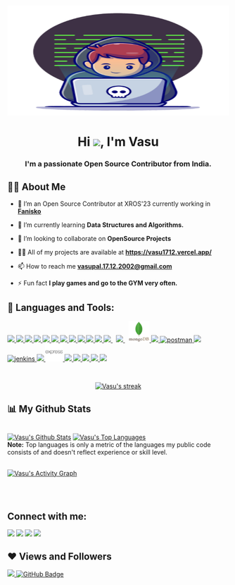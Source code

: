 <a href="#"><img width="100%" src="https://github.com/Vasu1712/Vasu1712/blob/22797c86c0213f0f425bf224f8ceea59d6c09a52/avatar.svg" height="250px"/></a>

<h1 align="center">Hi <img src="https://raw.githubusercontent.com/MartinHeinz/MartinHeinz/master/wave.gif" width="3px">, I'm Vasu</h1>
<h3 align="center">I'm a passionate Open Source Contributor from India.</h3>


## 🙋‍♂️ About Me

- 🔭 I’m an Open Source Contributor at XROS'23 currently working in **[Fanisko](link)**

- 🌱 I’m currently learning **Data Structures and Algorithms.**

- 👯 I’m looking to collaborate on **OpenSource Projects**

- 👨‍💻 All of my projects are available at **https://vasu1712.vercel.app/**

- 📫 How to reach me **vasupal.17.12.2002@gmail.com**

- ⚡ Fun fact **I play games and go to the GYM very often.**

## 🚀 Languages and Tools:

<p align="left"> 
    <a href="https://www.cpp.com" target="_blank"> <img src="https://raw.githubusercontent.com/isocpp/logos/master/cpp_logo.png" height="50px"/> </a>
    <a href="https://www.c.com" target="_blank"> <img src="https://upload.wikimedia.org/wikipedia/commons/1/19/C_Logo.png" height="50px"/> </a>
    <a href="https://reactnative.dev/" target="_blank"> <img src="https://img.icons8.com/color/48/000000/react-native.png" height="50px"/> </a>
    <a href="https://reactjs.org/" target="_blank"> <img src="https://upload.wikimedia.org/wikipedia/commons/thumb/a/a7/React-icon.svg/1280px-React-icon.svg.png" height="50px"/> </a>
    <a href="https://www.w3.org/html/" target="_blank"> <img src="https://img.icons8.com/color/48/000000/html-5.png"/> </a> 
    <a href="https://www.electronjs.org/" target="_blank"> <img src="https://upload.wikimedia.org/wikipedia/commons/thumb/9/91/Electron_Software_Framework_Logo.svg/1200px-Electron_Software_Framework_Logo.svg.png" height="50px"/> </a> 
    <a href="https://developer.mozilla.org/en-US/docs/Web/JavaScript" target="_blank"> <img src="https://img.icons8.com/color/48/000000/javascript.png"/> </a> 
    <a href="https://www.w3.org/html/" target="_blank"> <img src="https://img.icons8.com/color/48/000000/html-5.png"/> </a> 
    <a href="https://www.w3schools.com/css/" target="_blank"> <img src="https://img.icons8.com/color/48/000000/css3.png"/> </a> 
    <a href="https://getbootstrap.com" target="_blank"> <img src="https://img.icons8.com/color/48/000000/bootstrap.png"/> </a> 
    <a href="https://www.python.org" target="_blank"> <img src="https://img.icons8.com/color/48/000000/python.png"/> </a> 
    <a style="padding-right:8px;" href="https://nodejs.org" target="_blank"> <img src="https://img.icons8.com/color/48/000000/nodejs.png"/> </a> 
    <a style="padding-right:8px;" href="https://www.mysql.com/" target="_blank"> <img src="https://img.icons8.com/fluent/50/000000/mysql-logo.png"/> </a>
    <a href="https://www.mongodb.com/" target="_blank"> <img src="https://raw.githubusercontent.com/devicons/devicon/master/icons/mongodb/mongodb-original-wordmark.svg" alt="mongodb" width="48" height="48"/> </a> 
    <a href="https://firebase.google.com/" target="_blank"> <img src="https://img.icons8.com/color/48/000000/firebase.png"/> </a> 
    <a href="https://www.linux.org/" target="_blank"> <img src="https://upload.wikimedia.org/wikipedia/commons/thumb/3/35/Tux.svg/1200px-Tux.svg.png" alt="postman" width="45" height="45"/> </a>   
    <a href="https://git-scm.com/" target="_blank"> <img src="https://img.icons8.com/color/48/000000/git.png"/> </a> 
    <a href="https://www.jenkins.io" target="_blank"> <img src="https://www.vectorlogo.zone/logos/jenkins/jenkins-icon.svg" alt="jenkins" width="48" height="48"/> </a> 
    <a href="https://redux.js.org" target="_blank"> <img src="https://img.icons8.com/color/48/000000/redux.png"/> </a>
    <a href="https://expressjs.com" target="_blank"> <img src="https://raw.githubusercontent.com/devicons/devicon/master/icons/express/express-original-wordmark.svg" alt="express" width="40" height="40"/> </a>
    <a href="https://react-spring.io/" target="_blank"> <img src="https://react-spring.io/spring-icon.png" height="50px"/> </a>
    <a href="https://mui.com/" target="_blank"> <img src="https://mui.com/static/logo.png" height="50px"/> </a>
    <a href="https://www.adobe.com/" target="_blank"> <img src="https://upload.wikimedia.org/wikipedia/commons/thumb/a/af/Adobe_Photoshop_CC_icon.svg/1200px-Adobe_Photoshop_CC_icon.svg.png" height="50px"/> </a>
    <a href="https://www.adobe.com/" target="_blank"> <img src="https://seeklogo.com/images/A/adobe-illustrator-logo-775FAF240B-seeklogo.com.png" height="50px"/> </a>
    <a href="https://cloud.google.com/" target="_blank"> <img src="https://cloud.google.com/_static/cloud/images/social-icon-google-cloud-1200-630.png" height="50px"/> </a>

    
</p>

<!-- [![React Badge](https://img.shields.io/badge/-React-61DBFB?style=for-the-badge&labelColor=black&logo=react&logoColor=61DBFB)](#)  [![Javascript Badge](https://img.shields.io/badge/-Javascript-F0DB4F?style=for-the-badge&labelColor=black&logo=javascript&logoColor=F0DB4F)](#) [![Typescript Badge](https://img.shields.io/badge/-Typescript-007acc?style=for-the-badge&labelColor=black&logo=typescript&logoColor=007acc)](#) [![Nodejs Badge](https://img.shields.io/badge/-Nodejs-3C873A?style=for-the-badge&labelColor=black&logo=node.js&logoColor=3C873A)](#) [![GraphQL Badge](https://img.shields.io/badge/-GraphQl-e535ab?style=for-the-badge&labelColor=black&logo=node.js&logoColor=e535ab)](#) -->
<br/>

<p align="center">
    <a href="https://github.com/Vasu1712/github-readme-streak-stats">
        <img title="🔥 Get streak stats for your profile at git.io/streak-stats" alt="Vasu's streak" src="https://github-readme-streak-stats.herokuapp.com/?user=Vasu1712&theme=black-ice&hide_border=true&stroke=0000&background=060A0CD0"/>
    </a>
</p>

## 📊 My Github Stats

  <br/>
    <a href="https://github.com/Vasu1712/github-readme-stats"><img alt="Vasu's Github Stats" src="https://github-readme-stats.vercel.app/api?username=Vasu1712&show_icons=true&count_private=true&theme=react&hide_border=true&bg_color=0D1117" /></a>
  <a href="https://github.com/Vasu1712/github-readme-stats"><img alt="Vasu's Top Languages" src="https://github-readme-stats.vercel.app/api/top-langs/?username=Vasu1712&langs_count=8&count_private=true&layout=compact&theme=react&hide_border=true&bg_color=0D1117" /></a>
  <br/>
  <b>Note:</b> Top languages is only a metric of the languages my public code consists of and doesn't reflect experience or skill level.


<br/>
<br/>

<a href="https://github.com/Vasu1712/github-readme-activity-graph"><img alt="Vasu's Activity Graph" src="https://activity-graph.herokuapp.com/graph?username=Vasu1712&bg_color=0D1117&color=5BCDEC&line=5BCDEC&point=FFFFFF&hide_border=true" /></a>

<br/>
<br/>

## Connect with me:
<p align="left">

<a href = "https://www.linkedin.com/in/vasu-pal-300448203//"><img src="https://img.icons8.com/fluent/48/000000/linkedin.png"/></a>
<a href = "https://twitter.com/VasuPal17"><img src="https://img.icons8.com/fluent/48/000000/twitter.png"/></a>
<a href = "https://www.instagram.com/imvasupal.17/"><img src="https://img.icons8.com/fluent/48/000000/instagram-new.png"/></a>
<a href = "https://www.youtube.com/channel/UC-NXT1lYAOPa3lrgWXqvuHA"><img src="https://img.icons8.com/color/48/000000/youtube-play.png"/></a>

</p>

## ❤ Views and Followers
<a href="https://github.com/Meghna-DAS/github-profile-views-counter">
    <img src="https://komarev.com/ghpvc/?username=Vasu1712">
</a>
<a href="https://github.com/Vasu1712?tab=followers"><img src="https://img.shields.io/github/followers/Vasu1712?label=Followers&style=social" alt="GitHub Badge"></a>
